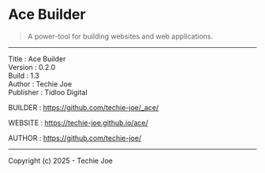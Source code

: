 # Ace Builder
> A power-tool for building websites and web applications.
------------------------------------------------------------------

Title     : Ace Builder  
Version   : 0.2.0  
Build     : 1.3  
Author    : Techie Joe  
Publisher : Tidloo Digital  

BUILDER   : https://github.com/techie-joe/_ace/  

WEBSITE   : https://techie-joe.github.io/ace/  

AUTHOR    : https://github.com/techie-joe/  

------------------------------------------------------------------

Copyright (c) 2025 - Techie Joe